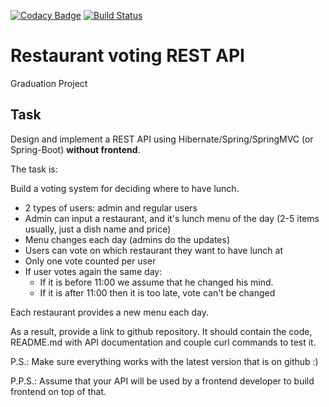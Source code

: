 [![Codacy Badge](https://app.codacy.com/project/badge/Grade/0a91d52a523549678c29fed053fa3552)](https://www.codacy.com/gh/Space125/restaurant-voting-REST-API/dashboard?utm_source=github.com&amp;utm_medium=referral&amp;utm_content=Space125/restaurant-voting-REST-API&amp;utm_campaign=Badge_Grade)
[![Build Status](https://travis-ci.org/Space125/restaurant-voting-REST-API.svg?branch=master)](https://travis-ci.org/Space125/restaurant-voting-REST-API)

# Restaurant voting REST API
Graduation Project

## Task

Design and implement a REST API using Hibernate/Spring/SpringMVC (or Spring-Boot) **without frontend**.

The task is:

Build a voting system for deciding where to have lunch.

* 2 types of users: admin and regular users
* Admin can input a restaurant, and it's lunch menu of the day (2-5 items usually, just a dish name and price)
* Menu changes each day (admins do the updates)
* Users can vote on which restaurant they want to have lunch at
* Only one vote counted per user
* If user votes again the same day:
    - If it is before 11:00 we assume that he changed his mind.
    - If it is after 11:00 then it is too late, vote can't be changed

Each restaurant provides a new menu each day.

As a result, provide a link to github repository. It should contain the code, README.md with API documentation and couple curl commands to test it.

P.S.: Make sure everything works with the latest version that is on github :)

P.P.S.: Assume that your API will be used by a frontend developer to build frontend on top of that.